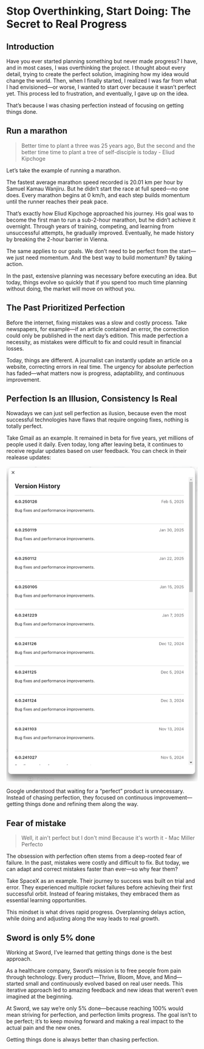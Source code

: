 # Stop Overthinking, Start Doing: The Secret to Real Progress

## Introduction
Have you ever started planning something but never made progress?
I have, and in most cases, I was overthinking the project.
I thought about every detail, trying to create the perfect solution, imagining how my idea would change the world.
Then, when I finally started, I realized I was far from what I had envisioned—or worse, I wanted to start over because it wasn’t perfect yet.
This process led to frustration, and eventually, I gave up on the idea.

That’s because I was chasing perfection instead of focusing on getting things done.

## Run a marathon
> Better time to plant a three was 25 years ago,
But the second and the better time time to plant a tree of self-disciple is today - Eliud Kipchoge

Let’s take the example of running a marathon.

The fastest average marathon speed recorded is 20.01 km per hour by Samuel Kamau Wanjiru. But he didn’t start the race at full speed—no one does. Every marathon begins at 0 km/h, and each step builds momentum until the runner reaches their peak pace.

That’s exactly how Eliud Kipchoge approached his journey. His goal was to become the first man to run a sub-2-hour marathon, but he didn’t achieve it overnight. Through years of training, competing, and learning from unsuccessful attempts, he gradually improved. Eventually, he made history by breaking the 2-hour barrier in Vienna.

The same applies to our goals. We don’t need to be perfect from the start—we just need momentum. And the best way to build momentum? By taking action.

In the past, extensive planning was necessary before executing an idea. But today, things evolve so quickly that if you spend too much time planning without doing, the market will move on without you.

## The Past Prioritized Perfection

Before the internet, fixing mistakes was a slow and costly process. Take newspapers, for example—if an article contained an error, the correction could only be published in the next day’s edition. This made perfection a necessity, as mistakes were difficult to fix and could result in financial losses.

Today, things are different. A journalist can instantly update an article on a website, correcting errors in real time. The urgency for absolute perfection has faded—what matters now is progress, adaptability, and continuous improvement.

## Perfection Is an Illusion, Consistency Is Real

Nowadays we can just sell perfection as ilusion, because even the most successful technologies have flaws that require ongoing fixes, nothing is totally perfect.

Take Gmail as an example. It remained in beta for five years, yet millions of people used it daily. Even today, long after leaving beta, it continues to receive regular updates based on user feedback.
You can check in their realease updates:

![](gmail_releases.png)

Google understood that waiting for a “perfect” product is unnecessary. Instead of chasing perfection, they focused on continuous improvement—getting things done and refining them along the way.

## Fear of mistake
> Well, it ain't perfect but I don't mind
 Because it's worth it - Mac Miller Perfecto

The obsession with perfection often stems from a deep-rooted fear of failure. In the past, mistakes were costly and difficult to fix. But today, we can adapt and correct mistakes faster than ever—so why fear them?

Take SpaceX as an example. Their journey to success was built on trial and error. They experienced multiple rocket failures before achieving their first successful orbit. Instead of fearing mistakes, they embraced them as essential learning opportunities.

This mindset is what drives rapid progress. Overplanning delays action, while doing and adjusting along the way leads to real growth.

## Sword is only 5% done
Working at Sword, I’ve learned that getting things done is the best approach.

As a healthcare company, Sword’s mission is to free people from pain through technology. Every product—Thrive, Bloom, Move, and Mind—started small and continuously evolved based on real user needs. This iterative approach led to amazing feedback and new ideas that weren’t even imagined at the beginning.

At Sword, we say we’re only 5% done—because reaching 100% would mean striving for perfection, and perfection limits progress. The goal isn’t to be perfect; it’s to keep moving forward and making a real impact to the actual pain and the new ones.

Getting things done is always better than chasing perfection.
